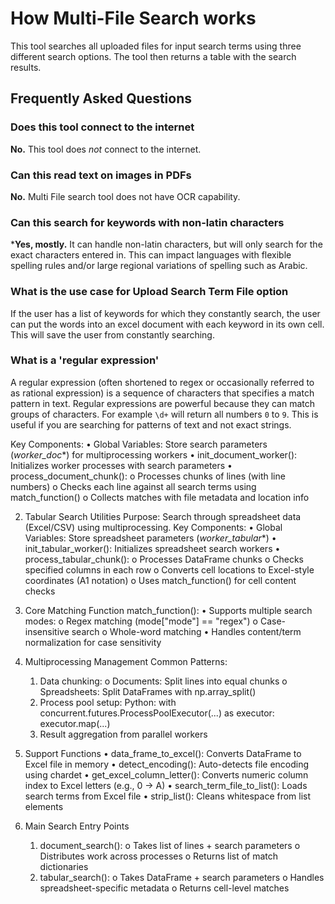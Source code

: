 # How Multi-File Search works

This tool searches all uploaded files for input search terms using three different
search options. The tool then returns a table with the search results.

## Frequently Asked Questions

### Does this tool connect to the internet

**No.** This tool does _not_ connect to the internet.

### Can this read text on images in PDFs

**No.** Multi File search tool does not have OCR capability.

### Can this search for keywords with non-latin characters

***Yes, mostly.** It can handle non-latin characters,
but will only search for the exact characters entered in.
This can impact languages with flexible spelling rules and/or
large regional variations of spelling such as Arabic.

### What is the use case for Upload Search Term File option

If the user has a list of keywords for which they constantly search,
the user can put the words into an excel document with each keyword in its own cell.
This will save the user from constantly searching.

### What is a 'regular expression'

A regular expression (often shortened to regex or occasionally referred to as rational
expression) is a sequence of characters that specifies a match pattern in text.
Regular expressions are powerful because they can match groups of characters.
For example  `\d+` will return all numbers `0` to `9`.
This is useful if you are searching for patterns of text and not exact strings.


Key Components:
    •	Global Variables: Store search parameters (_worker_doc_*) for multiprocessing workers
    •	init_document_worker(): Initializes worker processes with search parameters
    •	process_document_chunk():
        o	Processes chunks of lines (with line numbers)
        o	Checks each line against all search terms using match_function()
        o	Collects matches with file metadata and location info

2. Tabular Search Utilities
Purpose: Search through spreadsheet data (Excel/CSV) using multiprocessing.
Key Components:
    •	Global Variables: Store spreadsheet parameters (_worker_tabular_*)
    •	init_tabular_worker(): Initializes spreadsheet search workers
    •	process_tabular_chunk():
        o	Processes DataFrame chunks
        o	Checks specified columns in each row
        o	Converts cell locations to Excel-style coordinates (A1 notation)
        o	Uses match_function() for cell content checks

3. Core Matching Function
match_function():
    •	Supports multiple search modes:
        o	Regex matching (mode["mode"] == "regex")
        o	Case-insensitive search
        o	Whole-word matching
    •	Handles content/term normalization for case sensitivity

4. Multiprocessing Management
Common Patterns:
    1.	Data chunking:
        o	Documents: Split lines into equal chunks
        o	Spreadsheets: Split DataFrames with np.array_split()
    2.	Process pool setup:
            Python:
            with concurrent.futures.ProcessPoolExecutor(...) as executor:
                executor.map(...)
    3.	Result aggregation from parallel workers

5. Support Functions
    •	data_frame_to_excel(): Converts DataFrame to Excel file in memory
    •	detect_encoding(): Auto-detects file encoding using chardet
    •	get_excel_column_letter(): Converts numeric column index to Excel letters (e.g., 0 → A)
    •	search_term_file_to_list(): Loads search terms from Excel file
    •	strip_list(): Cleans whitespace from list elements

6. Main Search Entry Points
    1.	document_search():
        o	Takes list of lines + search parameters
        o	Distributes work across processes
        o	Returns list of match dictionaries
    2.	tabular_search():
        o	Takes DataFrame + search parameters
        o	Handles spreadsheet-specific metadata
        o	Returns cell-level matches

